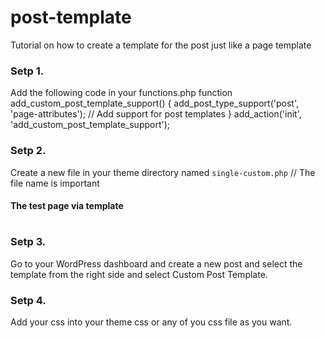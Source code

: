 # post-template
Tutorial on how to create a template for the post just like a page template

### Setp 1. 
Add the following code in your functions.php
function add_custom_post_template_support() {
add_post_type_support('post', 'page-attributes'); // Add support for post templates
}
add_action('init', 'add_custom_post_template_support');

### Setp 2.
Create a new file in your theme directory named `single-custom.php` // The file name is important
<?php
/**
* Template Name: Custom Post Template
* Template Post Type: post
*/
get_header();
?>

<!-- Your Custom Post Template Content Here -->
<div class="custom-post-content">
<h4>The test page via template</h4>
<!-- Start the loop -->
<?php if (have_posts()) : while (have_posts()) : the_post(); ?>
<h1><?php the_title(); ?></h1>
<div><?php the_content(); ?></div>
<?php endwhile; endif; ?>
<!-- End the loop -->
</div>

<?php get_footer(); ?>

### Setp 3.
Go to your WordPress dashboard and create a new post and select the template from the right side and select Custom Post Template.

### Setp 4.
Add your css into your theme css or any of you css file as you want.